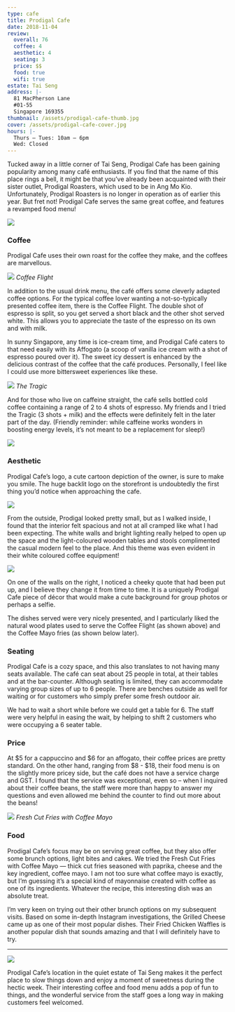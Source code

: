 ```yaml
---
type: cafe
title: Prodigal Cafe
date: 2018-11-04
review:
  overall: 76
  coffee: 4
  aesthetic: 4
  seating: 3
  price: $$
  food: true
  wifi: true
estate: Tai Seng
address: |-
  81 MacPherson Lane
  #01-55
  Singapore 169355
thumbnail: /assets/prodigal-cafe-thumb.jpg
cover: /assets/prodigal-cafe-cover.jpg
hours: |-
  Thurs – Tues: 10am – 6pm
  Wed: Closed
---
```


Tucked away in a little corner of Tai Seng, Prodigal Cafe has been gaining popularity among many café enthusiasts<!--more-->. If you find that the name of this place rings a bell, it might be that you’ve already been acquainted with their sister outlet, Prodigal Roasters, which used to be in Ang Mo Kio. Unfortunately, Prodigal Roasters is no longer in operation as of earlier this year. But fret not! Prodigal Cafe serves the same great coffee, and features a revamped food menu!

![](/assets/prodigal-cafe-1.jpg)

### Coffee

Prodigal Cafe uses their own roast for the coffee they make, and the coffees are marvellous.

![](/assets/prodigal-cafe-2.jpg)
_Coffee Flight_

In addition to the usual drink menu, the café offers some cleverly adapted coffee options. For the typical coffee lover wanting a not-so-typically presented coffee item, there is the Coffee Flight. The double shot of espresso is split, so you get served a short black and the other shot served white. This allows you to appreciate the taste of the espresso on its own and with milk.

In sunny Singapore, any time is ice-cream time, and Prodigal Café caters to that need easily with its Affogato (a scoop of vanilla ice cream with a shot of espresso poured over it). The sweet icy dessert is enhanced by the delicious contrast of the coffee that the café produces. Personally, I feel like I could use more bittersweet experiences like these.

![](/assets/prodigal-cafe-3.jpg)
_The Tragic_

And for those who live on caffeine straight, the café sells bottled cold coffee containing a range of 2 to 4 shots of espresso. My friends and I tried the Tragic (3 shots + milk) and the effects were definitely felt in the later part of the day. (Friendly reminder: while caffeine works wonders in boosting energy levels, it’s not meant to be a replacement for sleep!)

![](/assets/prodigal-cafe-4.jpg)

### Aesthetic

Prodigal Cafe’s logo, a cute cartoon depiction of the owner, is sure to make you smile. The huge backlit logo on the storefront is undoubtedly the first thing you’d notice when approaching the cafe.

![](/assets/prodigal-cafe-5.jpg)

From the outside, Prodigal looked pretty small, but as I walked inside, I found that the interior felt spacious and not at all cramped like what I had been expecting. The white walls and bright lighting really helped to open up the space and the light-coloured wooden tables and stools complimented the casual modern feel to the place. And this theme was even evident in their white coloured coffee equipment!

![](/assets/prodigal-cafe-6.jpg)

On one of the walls on the right, I noticed a cheeky quote that had been put up, and I believe they change it from time to time. It is a uniquely Prodigal Cafe piece of décor that would make a cute background for group photos or perhaps a selfie.

The dishes served were very nicely presented, and I particularly liked the natural wood plates used to serve the Coffee Flight (as shown above) and the Coffee Mayo fries (as shown below later).

### Seating

Prodigal Cafe is a cozy space, and this also translates to not having many seats available. The café can seat about 25 people in total, at their tables and at the bar-counter. Although seating is limited, they can accommodate varying group sizes of up to 6 people. There are benches outside as well for waiting or for customers who simply prefer some fresh outdoor air.

We had to wait a short while before we could get a table for 6. The staff were very helpful in easing the wait, by helping to shift 2 customers who were occupying a 6 seater table.

### Price

At $5 for a cappuccino and $6 for an affogato, their coffee prices are pretty standard. On the other hand, ranging from $8 - $18, their food menu is on the slightly more pricey side, but the café does not have a service charge and GST. I found that the service was exceptional, even so – when I inquired about their coffee beans, the staff were more than happy to answer my questions and even allowed me behind the counter to find out more about the beans!

![](/assets/prodigal-cafe-7.jpg)
_Fresh Cut Fries with Coffee Mayo_

### Food

Prodigal Cafe’s focus may be on serving great coffee, but they also offer some brunch options, light bites and cakes. We tried the Fresh Cut Fries with Coffee Mayo — thick cut fries seasoned with paprika, cheese and the key ingredient, coffee mayo. I am not too sure what coffee mayo is exactly, but I’m guessing it’s a special kind of mayonnaise created with coffee as one of its ingredients. Whatever the recipe, this interesting dish was an absolute treat.

I’m very keen on trying out their other brunch options on my subsequent visits. Based on some in-depth Instagram investigations, the Grilled Cheese came up as one of their most popular dishes. Their Fried Chicken Waffles is another popular dish that sounds amazing and that I will definitely have to try.

---

![](/assets/prodigal-cafe-8.jpg)

Prodigal Cafe’s location in the quiet estate of Tai Seng makes it the perfect place to slow things down and enjoy a moment of sweetness during the hectic week. Their interesting coffee and food menu adds a pop of fun to things, and the wonderful service from the staff goes a long way in making customers feel welcomed.
